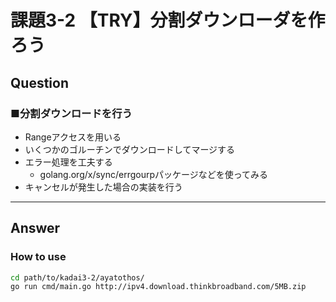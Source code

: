 # 課題3-2 【TRY】分割ダウンローダを作ろう

## Question

### ■分割ダウンロードを行う
- Rangeアクセスを用いる
- いくつかのゴルーチンでダウンロードしてマージする
- エラー処理を工夫する
    - golang.org/x/sync/errgourpパッケージなどを使ってみる
- キャンセルが発生した場合の実装を行う


---

## Answer

### How to use

```bash
cd path/to/kadai3-2/ayatothos/
go run cmd/main.go http://ipv4.download.thinkbroadband.com/5MB.zip
```
